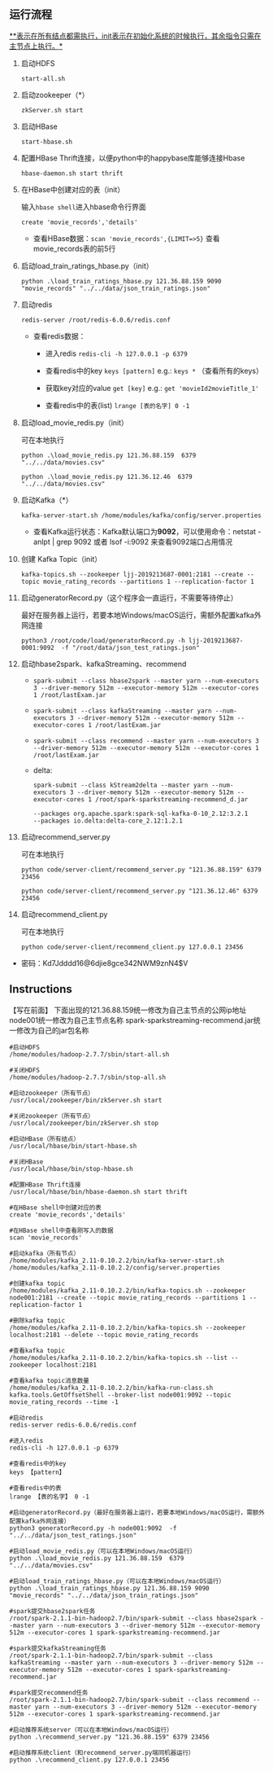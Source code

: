 ## 运行流程

​	<u>**表示在所有结点都需执行，init表示在初始化系统的时候执行，其余指令只需在主节点上执行。*</u>

1. 启动HDFS

   `start-all.sh`

2. 启动zookeeper（*）

   `zkServer.sh start`

3. 启动HBase

   `start-hbase.sh`

4. 配置HBase Thrift连接，以便python中的happybase库能够连接Hbase

   `hbase-daemon.sh start thrift`

5. 在HBase中创建对应的表（init）

   输入`hbase shell`进入hbase命令行界面

   `create 'movie_records','details'`

   * 查看HBase数据：`scan 'movie_records',{LIMIT=>5}` 查看movie_records表的前5行

6. 启动load_train_ratings_hbase.py（init）

   `python .\load_train_ratings_hbase.py 121.36.88.159 9090 "movie_records" "../../data/json_train_ratings.json"`

7. 启动redis

   `redis-server /root/redis-6.0.6/redis.conf`

   * 查看redis数据：

     * 进入redis
       `redis-cli -h 127.0.0.1 -p 6379`

     * 查看redis中的key
       `keys [pattern]`
       e.g.: `keys *` （查看所有的keys）
     
     * 获取key对应的value
       `get [key]`
       e.g.: `get 'movieId2movieTitle_1'`

     * 查看redis中的表(list)
       `lrange [表的名字] 0 -1`

8. 启动load_movie_redis.py（init）

   可在本地执行

   `python .\load_movie_redis.py 121.36.88.159  6379 "../../data/movies.csv"`

   `python .\load_movie_redis.py 121.36.12.46  6379 "../../data/movies.csv"`

9. 启动Kafka（*）

   `kafka-server-start.sh /home/modules/kafka/config/server.properties`

   * 查看Kafka运行状态：Kafka默认端口为**9092**，可以使用命令：netstat -anlpt | grep 9092 或者 lsof -i:9092 来查看9092端口占用情况

10. 创建 Kafka Topic（init）

    `kafka-topics.sh --zookeeper ljj-2019213687-0001:2181 --create --topic movie_rating_records --partitions 1 --replication-factor 1`

11. 启动generatorRecord.py（这个程序会一直运行，不需要等待停止）

    最好在服务器上运行，若要本地Windows/macOS运行，需额外配置kafka外网连接

    `python3 /root/code/load/generatorRecord.py -h ljj-2019213687-0001:9092  -f "/root/data/json_test_ratings.json"`

12. 启动hbase2spark、kafkaStreaming、recommend

    * `spark-submit --class hbase2spark --master yarn --num-executors 3 --driver-memory 512m --executor-memory 512m --executor-cores 1 /root/lastExam.jar`

    * `spark-submit --class kafkaStreaming --master yarn --num-executors 3 --driver-memory 512m --executor-memory 512m --executor-cores 1 /root/lastExam.jar`

    * `spark-submit --class recommend --master yarn --num-executors 3 --driver-memory 512m --executor-memory 512m --executor-cores 1 /root/lastExam.jar`

    * delta:

      ```
      spark-submit --class kStream2delta --master yarn --num-executors 3 --driver-memory 512m --executor-memory 512m --executor-cores 1 /root/spark-sparkstreaming-recommend_d.jar
      
      --packages org.apache.spark:spark-sql-kafka-0-10_2.12:3.2.1
      --packages io.delta:delta-core_2.12:1.2.1
      ```

13. 启动recommend_server.py

    可在本地执行

    `python code/server-client/recommend_server.py "121.36.88.159" 6379 23456`

    `python code/server-client/recommend_server.py "121.36.12.46" 6379 23456`

14. 启动recommend_client.py

    可在本地执行

    `python code/server-client/recommend_client.py 127.0.0.1 23456`

* 密码：Kd7Jdddd16@6djie8gce342NWM9znN4$V

## Instructions

【写在前面】
    下面出现的121.36.88.159统一修改为自己主节点的公网ip地址
    node001统一修改为自己主节点名称
    spark-sparkstreaming-recommend.jar统一修改为自己的jar包名称

```
#启动HDFS
/home/modules/hadoop-2.7.7/sbin/start-all.sh

#关闭HDFS
/home/modules/hadoop-2.7.7/sbin/stop-all.sh

#启动zookeeper（所有节点）
/usr/local/zookeeper/bin/zkServer.sh start

#关闭zookeeper（所有节点）
/usr/local/zookeeper/bin/zkServer.sh stop

#启动HBase（所有结点）
/usr/local/hbase/bin/start-hbase.sh

#关闭HBase
/usr/local/hbase/bin/stop-hbase.sh

#配置HBase Thrift连接
/usr/local/hbase/bin/hbase-daemon.sh start thrift

#在HBase shell中创建对应的表
create 'movie_records','details'

#在HBase shell中查看刚写入的数据
scan 'movie_records'

#启动kafka（所有节点）
/home/modules/kafka_2.11-0.10.2.2/bin/kafka-server-start.sh /home/modules/kafka_2.11-0.10.2.2/config/server.properties

#创建kafka topic
/home/modules/kafka_2.11-0.10.2.2/bin/kafka-topics.sh --zookeeper node001:2181 --create --topic movie_rating_records --partitions 1 --replication-factor 1

#删除kafka topic
/home/modules/kafka_2.11-0.10.2.2/bin/kafka-topics.sh --zookeeper localhost:2181 --delete --topic movie_rating_records

#查看kafka topic
/home/modules/kafka_2.11-0.10.2.2/bin/kafka-topics.sh --list --zookeeper localhost:2181

#查看kafka topic消息数量
/home/modules/kafka_2.11-0.10.2.2/bin/kafka-run-class.sh  kafka.tools.GetOffsetShell --broker-list node001:9092 --topic movie_rating_records --time -1

#启动redis
redis-server redis-6.0.6/redis.conf

#进入redis
redis-cli -h 127.0.0.1 -p 6379

#查看redis中的key
keys 【pattern】

#查看redis中的表
lrange 【表的名字】 0 -1

#启动generatorRecord.py（最好在服务器上运行，若要本地Windows/macOS运行，需额外配置kafka外网连接）
python3 generatorRecord.py -h node001:9092  -f "../../data/json_test_ratings.json"

#启动load_movie_redis.py（可以在本地Windows/macOS运行）
python .\load_movie_redis.py 121.36.88.159  6379 "../../data/movies.csv"

#启动load_train_ratings_hbase.py（可以在本地Windows/macOS运行）
python .\load_train_ratings_hbase.py 121.36.88.159 9090 "movie_records" "../../data/json_train_ratings.json"

#spark提交hbase2spark任务
/root/spark-2.1.1-bin-hadoop2.7/bin/spark-submit --class hbase2spark --master yarn --num-executors 3 --driver-memory 512m --executor-memory 512m --executor-cores 1 spark-sparkstreaming-recommend.jar

#spark提交kafkaStreaming任务
/root/spark-2.1.1-bin-hadoop2.7/bin/spark-submit --class kafkaStreaming --master yarn --num-executors 3 --driver-memory 512m --executor-memory 512m --executor-cores 1 spark-sparkstreaming-recommend.jar

#spark提交recommend任务
/root/spark-2.1.1-bin-hadoop2.7/bin/spark-submit --class recommend --master yarn --num-executors 3 --driver-memory 512m --executor-memory 512m --executor-cores 1 spark-sparkstreaming-recommend.jar

#启动推荐系统server（可以在本地Windows/macOS运行）
python .\recommend_server.py "121.36.88.159" 6379 23456

#启动推荐系统client（和recommend_server.py端同机器运行）
python .\recommend_client.py 127.0.0.1 23456
```



